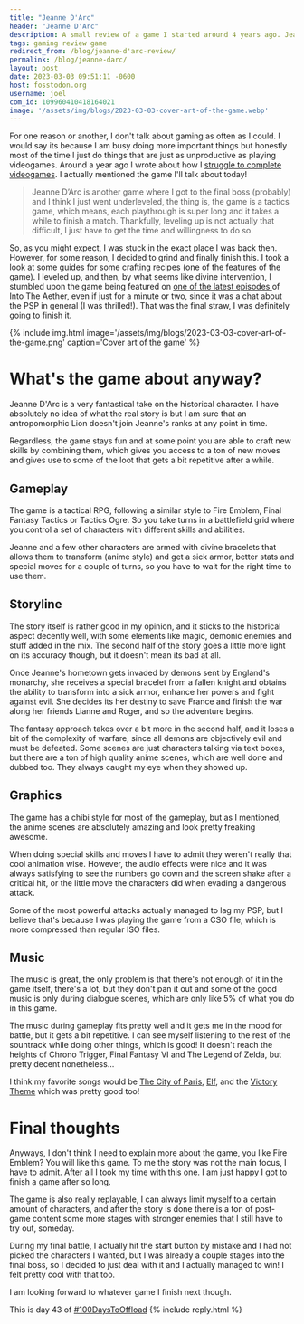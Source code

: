 ```yaml
---
title: "Jeanne D'Arc"
header: "Jeanne D'Arc"
description: A small review of a game I started around 4 years ago. Jeanne D'Arc is a tactics JRPG similar to Fire Emblem, I am glad I finally finished it! Here are some thoughts on it
tags: gaming review game
redirect_from: /blog/jeanne-d'arc-review/
permalink: /blog/jeanne-darc/
layout: post
date: 2023-03-03 09:51:11 -0600
host: fosstodon.org
username: joel
com_id: 109960410418164021
image: '/assets/img/blogs/2023-03-03-cover-art-of-the-game.webp'
---
```


For one reason or another, I don't talk about gaming as often as I could. I would say its because I am busy doing more important things but honestly most of the time I just do things that are just as unproductive as playing videogames. Around a year ago I wrote about how I [struggle to complete videogames](/blog/almost-completing-videogames/). I actually mentioned the game I'll talk about today!


> Jeanne D’Arc is another game where I got to the final boss (probably) and I think I just went underleveled, the thing is, the game is a tactics game, which means, each playthrough is super long and it takes a while to finish a match. Thankfully, leveling up is not actually that difficult, I just have to get the time and willingness to do so.

So, as you might expect, I was stuck in the exact place I was back then. However, for some reason, I decided to grind and finally finish this. I took a look at some guides for some crafting recipes (one of the features of the game). I leveled up, and then, by what seems like divine intervention, I stumbled upon the game being featured on [one of the latest episodes ](https://intothecast.transistor.fm/episodes/70-new-jersey) of Into The Aether, even if just for a minute or two, since it was a chat about the PSP in general (I was thrilled!). That was the final straw, I was definitely going to finish it.

{% include img.html image='/assets/img/blogs/2023-03-03-cover-art-of-the-game.png' caption='Cover art of the game' %}

# What's the game about anyway?

Jeanne D'Arc is a very fantastical take on the historical character. I have absolutely no idea of what the real story is but I am sure that an antropomorphic Lion doesn't join Jeanne's ranks at any point in time.

Regardless, the game stays fun and at some point you are able to craft new skills by combining them, which gives you access to a ton of new moves and gives use to some of the loot that gets a bit repetitive after a while.

## Gameplay

The game is a tactical RPG, following a similar style to Fire Emblem, Final Fantasy Tactics or Tactics Ogre. So you take turns in a battlefield grid where you control a set of characters with different skills and abilities.

Jeanne and a few other characters are armed with divine bracelets that allows them to transform (anime style) and get a sick armor, better stats and special moves for a couple of turns, so you have to wait for the right time to use them.

## Storyline

The story itself is rather good in my opinion, and it sticks to the historical aspect decently well, with some elements like magic, demonic enemies and stuff added in the mix. The second half of the story goes a little more light on its accuracy though, but it doesn't mean its bad at all.

Once Jeanne's hometown gets invaded by demons sent by England's monarchy, she receives a special bracelet from a fallen knight and obtains the ability to transform into a sick armor, enhance her powers and fight against evil. She decides its her destiny to save France and finish the war along her friends Lianne and Roger, and so the adventure begins.

The fantasy approach takes over a bit more in the second half, and it loses a bit of the complexity of warfare, since all demons are objectively evil and must be defeated. Some scenes are just characters talking via text boxes, but there are a ton of high quality anime scenes, which are well done and dubbed too. They always caught my eye when they showed up.

## Graphics

The game has a chibi style for most of the gameplay, but as I mentioned, the anime scenes are absolutely amazing and look pretty freaking awesome.

When doing special skills and moves I have to admit they weren't really that cool animation wise. However, the audio effects were nice and it was always satisfying to see the numbers go down and the screen shake after a critical hit, or the little move the characters did when evading a dangerous attack.

Some of the most powerful attacks actually managed to lag my PSP, but I believe that's because I was playing the game from a CSO file, which is more compressed than regular ISO files.

## Music


The music is great, the only problem is that there's not enough of it in the game itself, there's a lot, but they don't pan it out and some of the good music is only during dialogue scenes, which are only like 5% of what you do in this game.

The music during gameplay fits pretty well and it gets me in the mood for battle, but it gets a bit repetitive. I can see myself listening to the rest of the sountrack while doing other things, which is good! It doesn't reach the heights of Chrono Trigger, Final Fantasy VI and The Legend of Zelda, but pretty decent nonetheless...

I think my favorite songs would be [The City of Paris](https://youtu.be/6r24lglkYcc), [Elf](https://www.youtube.com/watch?v=o5KvDS1J33A), and the [Victory Theme](https://www.youtube.com/watch?v=ewM4tTWojkM) which was pretty good too!

# Final thoughts

Anyways, I don't think I need to explain more about the game, you like Fire Emblem? You will like this game. To me the story was not the main focus, I have to admit. After all I took my time with this one. I am just happy I got to finish a game after so long.

The game is also really replayable, I can always limit myself to a certain amount of characters, and after the story is done there is a ton of post-game content some more stages with stronger enemies that I still have to try out, someday.

During my final battle, I actually hit the start button by mistake and I had not picked the characters I wanted, but I was already a couple stages into the final boss, so I decided to just deal with it and I actually managed to win! I felt pretty cool with that too.

I am looking forward to whatever game I finish next though.


This is day 43 of [#100DaysToOffload](https://100daystooffload.com)
{% include reply.html %}
